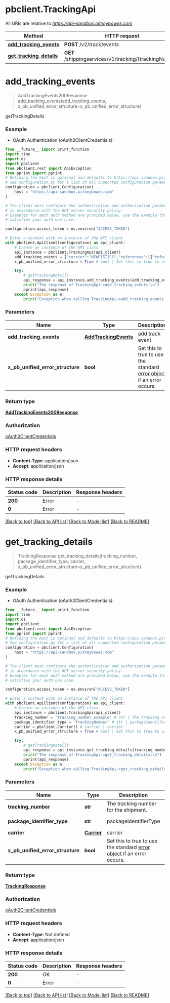 # pbclient.TrackingApi

All URIs are relative to *https://api-sandbox.pitneybowes.com*

Method | HTTP request | Description
------------- | ------------- | -------------
[**add_tracking_events**](TrackingApi.md#add_tracking_events) | **POST** /v2/track/events | getTrackingDetails
[**get_tracking_details**](TrackingApi.md#get_tracking_details) | **GET** /shippingservices/v1/tracking/{trackingNumber} | getTrackingDetails


# **add_tracking_events**
> AddTrackingEvents200Response add_tracking_events(add_tracking_events, x_pb_unified_error_structure=x_pb_unified_error_structure)

getTrackingDetails

### Example

* OAuth Authentication (oAuth2ClientCredentials):
```python
from __future__ import print_function
import time
import os
import pbclient
from pbclient.rest import ApiException
from pprint import pprint
# Defining the host is optional and defaults to https://api-sandbox.pitneybowes.com
# See configuration.py for a list of all supported configuration parameters.
configuration = pbclient.Configuration(
    host = "https://api-sandbox.pitneybowes.com"
)

# The client must configure the authentication and authorization parameters
# in accordance with the API server security policy.
# Examples for each auth method are provided below, use the example that
# satisfies your auth use case.

configuration.access_token = os.environ["ACCESS_TOKEN"]

# Enter a context with an instance of the API client
with pbclient.ApiClient(configuration) as api_client:
    # Create an instance of the API class
    api_instance = pbclient.TrackingApi(api_client)
    add_tracking_events = {"carrier":"NEWGISTICS","references":[{"referenceType":"package","referenceValue":"1Z00","events":[{"eventCode":"DPB","carrierEventCode":"DOAC","eventDate":"2020-04-18","eventTime":"12:48:10","eventTimeOffset":"-06:00","eventCity":"Decatur","eventStateOrProvince":"IL","postalCode":"62521","country":"US"}]},{"referenceType":"package","referenceValue":"3Z30","events":[{"eventCode":"DPB","carrierEventCode":"DOAC","eventDate":"2020-04-18","eventTime":"12:50:00","eventTimeOffset":"-06:00","eventCity":"Decatur","eventStateOrProvince":"IL","postalCode":"62521","country":"US"}]}]} # AddTrackingEvents | add track event
    x_pb_unified_error_structure = True # bool | Set this to true to use the standard [error object](https://shipping.pitneybowes.com/reference/error-object.html#standard-error-object) if an error occurs. (optional) (default to True)

    try:
        # getTrackingDetails
        api_response = api_instance.add_tracking_events(add_tracking_events, x_pb_unified_error_structure=x_pb_unified_error_structure)
        print("The response of TrackingApi->add_tracking_events:\n")
        pprint(api_response)
    except Exception as e:
        print("Exception when calling TrackingApi->add_tracking_events: %s\n" % e)
```

### Parameters

Name | Type | Description  | Notes
------------- | ------------- | ------------- | -------------
 **add_tracking_events** | [**AddTrackingEvents**](AddTrackingEvents.md)| add track event | 
 **x_pb_unified_error_structure** | **bool**| Set this to true to use the standard [error object](https://shipping.pitneybowes.com/reference/error-object.html#standard-error-object) if an error occurs. | [optional] [default to True]

### Return type

[**AddTrackingEvents200Response**](AddTrackingEvents200Response.md)

### Authorization

[oAuth2ClientCredentials](../README.md#oAuth2ClientCredentials)

### HTTP request headers

 - **Content-Type**: application/json
 - **Accept**: application/json

### HTTP response details
| Status code | Description | Response headers |
|-------------|-------------|------------------|
**200** | Error |  -  |
**0** | Error |  -  |

[[Back to top]](#) [[Back to API list]](../README.md#documentation-for-api-endpoints) [[Back to Model list]](../README.md#documentation-for-models) [[Back to README]](../README.md)

# **get_tracking_details**
> TrackingResponse get_tracking_details(tracking_number, package_identifier_type, carrier, x_pb_unified_error_structure=x_pb_unified_error_structure)

getTrackingDetails

### Example

* OAuth Authentication (oAuth2ClientCredentials):
```python
from __future__ import print_function
import time
import os
import pbclient
from pbclient.rest import ApiException
from pprint import pprint
# Defining the host is optional and defaults to https://api-sandbox.pitneybowes.com
# See configuration.py for a list of all supported configuration parameters.
configuration = pbclient.Configuration(
    host = "https://api-sandbox.pitneybowes.com"
)

# The client must configure the authentication and authorization parameters
# in accordance with the API server security policy.
# Examples for each auth method are provided below, use the example that
# satisfies your auth use case.

configuration.access_token = os.environ["ACCESS_TOKEN"]

# Enter a context with an instance of the API client
with pbclient.ApiClient(configuration) as api_client:
    # Create an instance of the API class
    api_instance = pbclient.TrackingApi(api_client)
    tracking_number = 'tracking_number_example' # str | The tracking number for the shipment.
    package_identifier_type = 'TrackingNumber' # str | packageIdentifierType (default to 'TrackingNumber')
    carrier = pbclient.Carrier() # Carrier | carrier
    x_pb_unified_error_structure = True # bool | Set this to true to use the standard [error object](https://shipping.pitneybowes.com/reference/error-object.html#standard-error-object) if an error occurs. (optional) (default to True)

    try:
        # getTrackingDetails
        api_response = api_instance.get_tracking_details(tracking_number, package_identifier_type, carrier, x_pb_unified_error_structure=x_pb_unified_error_structure)
        print("The response of TrackingApi->get_tracking_details:\n")
        pprint(api_response)
    except Exception as e:
        print("Exception when calling TrackingApi->get_tracking_details: %s\n" % e)
```

### Parameters

Name | Type | Description  | Notes
------------- | ------------- | ------------- | -------------
 **tracking_number** | **str**| The tracking number for the shipment. | 
 **package_identifier_type** | **str**| packageIdentifierType | [default to &#39;TrackingNumber&#39;]
 **carrier** | [**Carrier**](.md)| carrier | 
 **x_pb_unified_error_structure** | **bool**| Set this to true to use the standard [error object](https://shipping.pitneybowes.com/reference/error-object.html#standard-error-object) if an error occurs. | [optional] [default to True]

### Return type

[**TrackingResponse**](TrackingResponse.md)

### Authorization

[oAuth2ClientCredentials](../README.md#oAuth2ClientCredentials)

### HTTP request headers

 - **Content-Type**: Not defined
 - **Accept**: application/json

### HTTP response details
| Status code | Description | Response headers |
|-------------|-------------|------------------|
**200** | OK |  -  |
**0** | Error |  -  |

[[Back to top]](#) [[Back to API list]](../README.md#documentation-for-api-endpoints) [[Back to Model list]](../README.md#documentation-for-models) [[Back to README]](../README.md)

